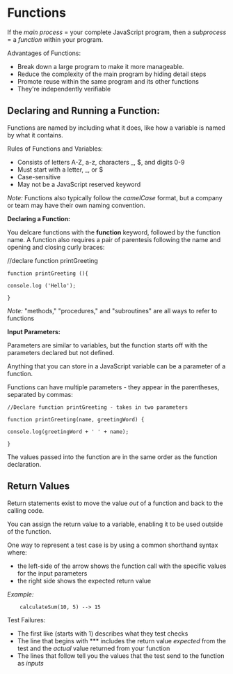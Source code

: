 # Functions

If the *main process* = your complete JavaScript program, then a *subprocess* = a *function* within your program.

Advantages of Functions:

- Break down a large program to make it more manageable.
- Reduce the complexity of the main program by hiding detail steps
- Promote reuse within the same program and its other functions
- They're independently verifiable

## Declaring and Running a Function:

Functions are named by including what it does, like how a variable is named by what it contains.

Rules of Functions and Variables:
- Consists of letters A-Z, a-z, characters _, $, and digits 0-9
- Must start with a letter, _, or $
- Case-sensitive
- May not be a JavaScript reserved keyword

*Note:* Functions also typically follow the *camelCase* format, but a company or team may have their own naming convention.

**Declaring a Function:**

You delcare functions with the **function** keyword, followed by the function name. A function also requires a pair of parentesis following the name and opening and closing curly braces:

//declare function printGreeting

    function printGreeting (){

    console.log ('Hello');

    }

*Note:* "methods," "procedures," and "subroutines" are all ways to refer to functions

**Input Parameters:**

Parameters are similar to variables, but the function starts off with the parameters declared but not defined.

Anything that you can store in a JavaScript variable can be a parameter of a function.

Functions can have multiple parameters - they appear in the parentheses, separated by commas:

    //Declare function printGreeting - takes in two parameters

    function printGreeting(name, greetingWord) {
    
    console.log(greetingWord + ' ' + name);

    }

The values passed into the function are in the same order as the function declaration.

## Return Values

Return statements exist to move the value *out* of a function and back to the calling code.

You can assign the return value to a variable, enabling it to be used outside of the function.

One way to represent a test case is by using a common shorthand syntax where:
- the left-side of the arrow shows the function call with the specific values for the input parameters
- the right side shows the expected return value

*Example:*

        calculateSum(10, 5) --> 15

Test Failures:
- The first like (starts with 1) describes what they test checks
- The line that begins with *** includes the return value *expected* from the test and the *actual* value returned from your function
- The lines that follow tell you the values that the test send to the function as *inputs*